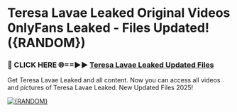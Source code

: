 # Teresa Lavae Leaked Original Videos 0nlyFans Leaked - Files Updated! ({RANDOM})

<h3>🔴 CLICK HERE 🌐==►► <a href="https://betterlinks.top/A2PfLJ" rel="nofollow">Teresa Lavae Leaked Updated Files</a></h3>

Get Teresa Lavae Leaked and all content. Now you can access all videos and pictures of Teresa Lavae Leaked. New Updated Files 2025!

[![{RANDOM}](https://i.imgur.com/ppqm5kG.gif)](https://betterlinks.top/A2PfLJ)